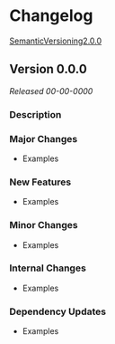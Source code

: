 # Changelog

[SemanticVersioning2.0.0](https://semver.org/)

## Version 0.0.0
*Released 00-00-0000*

### Description

### Major Changes
- Examples

### New Features
- Examples

### Minor Changes
- Examples

### Internal Changes
- Examples

### Dependency Updates
- Examples